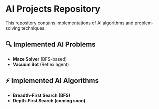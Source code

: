 # AI Projects Repository

This repository contains implementations of AI algorithms and problem-solving techniques.

## 🔍 Implemented AI Problems
- **Maze Solver** (BFS-based)
- **Vacuum Bot** (Reflex agent)

## ⚡ Implemented AI Algorithms
- **Breadth-First Search (BFS)**
- **Depth-First Search (coming soon)**

